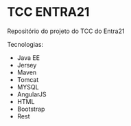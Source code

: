 # TCC ENTRA21
Repositório do projeto do TCC do Entra21

Tecnologias: 
  - Java EE
  - Jersey
  - Maven
  - Tomcat
  - MYSQL
  - AngularJS
  - HTML
  - Bootstrap
  - Rest
